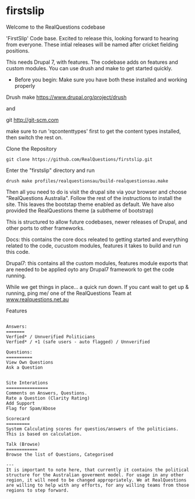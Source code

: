 firstslip
=========
Welcome to the RealQuestions codebase


'FirstSlip' Code base. Excited to release this, looking forward to hearing from everyone.  These intial releases will be named after cricket fielding positions.

This needs Drupal 7, with features. The codebase adds on features and custom modules. You can use drush and make to get started quickly.

* Before you begin: Make sure you have both these installed and working properly

Drush make https://www.drupal.org/project/drush

and 

git http://git-scm.com


make sure to run 'rqcontenttypes' first to get the content types installed, then switch the rest on.

Clone the Repository
```
git clone https://github.com/RealQuestions/firstslip.git
```

Enter the "firstslip" directory and run 

```
drush make profiles/realquestionsau/build-realquestionsau.make
```


Then all you need to do is visit the drupal site via your browser and choose "RealQuestions Australia". Follow the rest of the instructions to install the site. This leaves the bootstap theme enabled as default. We have also provided the RealQuestions theme (a subtheme of bootstrap)


This is structured to allow future codebases, newer releases of Drupal, and other ports to other frameworks.

Docs:
this contains the core docs releated to getting started and everything related to the code, cucustom modules, features it takes to build and run this code. 

Drupal7: this contains all the custom modules, features module exports that are needed to be applied oyto any Drupal7 framework to get the  code running.


While we get things in place... a quick run down. If you cant wait to get up & running, ping me/ one of the RealQuestions Team at www.realquestions.net.au

Features
~~~~~~~~

Answers:
=======
Verfied* / Unnverified Politicians
Verfied* / +1 (safe users - auto flagged) / Unnverified 

Questions:
==========
View Own Questions
Ask a Question


Site Interations
================
Comments on Answers, Questions.
Rate a Question (Clarity Rating)
Add Support
Flag for Spam/Abose

Scorecard
=========
System Calculating scores for questios/answers of the politicians. This is based on calculation.

Talk (Browse)
============
Browse the list of Questions, Categorised

---
It is important to note here, that currently it contains the political structure for the Australian goverment model. For usage in any other region, it will need to be changed appropriately. We at RealQuestions are willing to help with any efforts, for any willing teams from those regions to step forward.

